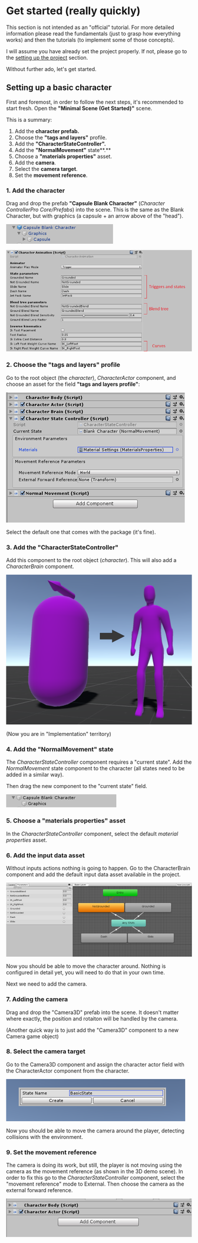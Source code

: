 # Get started \(really quickly\)

This section is not intended as an "official" tutorial. For more detailed information please read the fundamentals \(just to grasp how everything works\) and then the tutorials \(to implement some of those concepts\).

I will assume you have already set the project properly. If not, please go to the [setting up the project](../package/setting-up-the-project.md) section.

Without further ado, let's get started.

## Setting up a basic character

First and foremost, in order to follow the next steps, it's recommended to start fresh. Open the **"Minimal Scene \(Get Started\)"** scene.

This is a summary:

1. Add the **character prefab.**
2. Choose the **"tags and layers"** profile.
3. Add the **"CharacterStateController".**
4. Add the **"NormalMovement"** state**.**
5. Choose a **"materials properties"** asset.
6. Add the **camera**.
7. Select the **camera target**.
8. Set the **movement reference**.



### 1. Add the character

Drag and drop the prefab **"Capsule Blank Character"** \(_Character ControllerPro Core/Prefabs_\) into the scene. This is the same as the Blank Character, but with graphics \(a capsule + an arrow above of the "head"\). 

![](../.gitbook/assets/imagen%20%2837%29.png)

![](../.gitbook/assets/imagen%20%2825%29.png)

### 2. Choose the "tags and layers" profile

Go to the root object \(the _character_\), _CharacterActor_ component, and choose an asset for the field **"tags and layers profile"**:

![](../.gitbook/assets/imagen%20%282%29.png)

Select the default one that comes with the package \(it's fine\).

### 3. Add the "CharacterStateController"

Add this component to the root object \(_character_\). This will also add a _CharacterBrain_ component.

![](../.gitbook/assets/imagen%20%2834%29.png)

\(Now you are in "Implementation" territory\)

### 4. Add the "NormalMovement" **state**

The _CharacterStateController_ component requires a "current state". Add the _NormalMovement_ state component to the character \(all states need to be added in a similar way\). 

Then drag the new component to the "current state" field.

![](../.gitbook/assets/imagen%20%2832%29.png)

### 5. Choose a "materials properties" asset

In the _CharacterStateController_ component, select the default _material properties_ asset.

### 6. Add the input data asset

Without inputs actions nothing is going to happen. Go to the CharacterBrain component and add the default input data asset available in the project.

![](../.gitbook/assets/imagen%20%2835%29.png)

Now you should be able to move the character around. Nothing is configured in detail yet, you will need to do that in your own time.

Next we need to add the camera.

### 7. Adding the camera

Drag and drop the "Camera3D" prefab into the scene. It doesn't matter where exactly, the position and rotaiton will be handled by the camera.

\(Another quick way is to just add the "Camera3D" component to a new Camera game object\)

### 8. Select the camera target

Go to the Camera3D component and assign the character actor field with the CharacterActor component from the character.

![](../.gitbook/assets/imagen.png)

Now you should be able to move the camera around the player, detecting collisions with the environment. 

### 9. Set the movement reference

The camera is doing its work, but still, the player is not moving using the camera as the movement reference \(as shown in the 3D demo scene\). In order to fix this go to the _CharacterStateController_ component, select the "movement reference" mode to External. Then choose the camera as the external forward reference.

![](../.gitbook/assets/imagen%20%287%29.png)











## 











